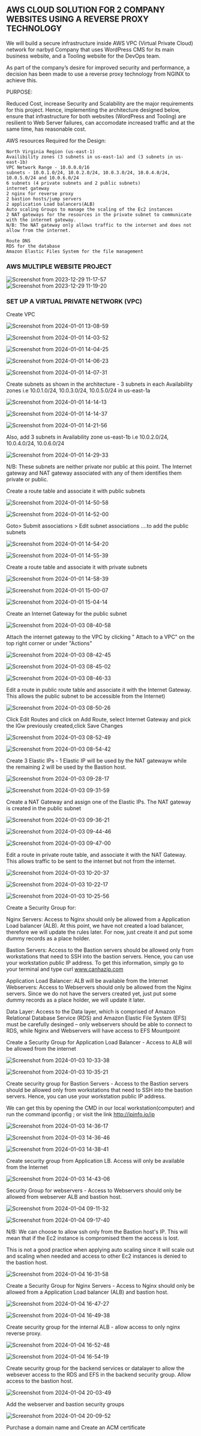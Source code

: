 ## AWS CLOUD SOLUTION FOR 2 COMPANY WEBSITES USING A REVERSE PROXY TECHNOLOGY


We will build a secure infrastructure inside AWS VPC (Virtual Private Cloud) network for narbyd Company that uses WordPress CMS for its main business website, and a Tooling website for the DevOps team.

As part of the company’s desire for improved security and performance, a decision has been made to use a reverse proxy technology from NGINX to achieve this.

PURPOSE:

Reduced Cost, increase Security and Scalability are the major requirements for this project. Hence, implementing the architecture designed below, ensure that infrastructure for both websites (WordPress and Tooling) are resilient to Web Server failures, can accomodate increased traffic and at the same time, has reasonable cost.

AWS resources Required for the Design:

    North Virginia Region (us-east-1)
    Availibility zones (3 subnets in us-east-1a) and (3 subnets in us-east-1b)
    VPC Network Range - 10.0.0.0/16
    subnets - 10.0.1.0/24, 10.0.2.0/24, 10.0.3.0/24, 10.0.4.0/24, 10.0.5.0/24 and 10.0.6.0/24
    6 subnets (4 private subnets and 2 public subnets)
    internet gateway
    2 nginx for reverse proxy
    2 bastion hosts/jump servers
    2 application Load balancers(ALB)
    Auto scaling Groups to manage the scaling of the Ec2 instances
    2 NAT gateways for the resources in the private subnet to communicate with the internet gateway.
    N/B: The NAT gateway only allows traffic to the internet and does not allow from the internet.

    Route DNS
    RDS for the database
    Amazon Elastic Files System for the file management



### AWS MULTIPLE WEBSITE PROJECT





![Screenshot from 2023-12-29 11-17-57](https://github.com/ekomoku/AWS-CLOUD-SOLUTION-FOR-2-COMPANY-WEBSITES-USING-A-REVERSE-PROXY-TECHNOLOGY/assets/66005935/757f5269-a459-46cf-8044-eb0c09fd9204)
![Screenshot from 2023-12-29 11-19-20](https://github.com/ekomoku/AWS-CLOUD-SOLUTION-FOR-2-COMPANY-WEBSITES-USING-A-REVERSE-PROXY-TECHNOLOGY/assets/66005935/6a941ab5-be39-45d1-847e-e883cee234bc)





### SET UP A VIRTUAL PRIVATE NETWORK (VPC)



Create VPC






![Screenshot from 2024-01-01 13-08-59](https://github.com/ekomoku/AWS-CLOUD-SOLUTION-FOR-2-COMPANY-WEBSITES-USING-A-REVERSE-PROXY-TECHNOLOGY/assets/66005935/bc2f0cdb-e393-4fc4-ba88-0986e575bd68)




![Screenshot from 2024-01-01 14-03-52](https://github.com/ekomoku/AWS-CLOUD-SOLUTION-FOR-2-COMPANY-WEBSITES-USING-A-REVERSE-PROXY-TECHNOLOGY/assets/66005935/220d2ba0-1d27-4723-9902-70eae161c416)





![Screenshot from 2024-01-01 14-04-25](https://github.com/ekomoku/AWS-CLOUD-SOLUTION-FOR-2-COMPANY-WEBSITES-USING-A-REVERSE-PROXY-TECHNOLOGY/assets/66005935/2bfd6ff8-ba9d-4a29-bd51-502c7fc3a7e4)





![Screenshot from 2024-01-01 14-06-23](https://github.com/ekomoku/AWS-CLOUD-SOLUTION-FOR-2-COMPANY-WEBSITES-USING-A-REVERSE-PROXY-TECHNOLOGY/assets/66005935/486906b2-ee12-4b1b-888a-99584e572068)





![Screenshot from 2024-01-01 14-07-31](https://github.com/ekomoku/AWS-CLOUD-SOLUTION-FOR-2-COMPANY-WEBSITES-USING-A-REVERSE-PROXY-TECHNOLOGY/assets/66005935/45cdf909-16a1-4aa4-857f-f079a6103ff3)








Create subnets as shown in the architecture - 3 subnets in each Availability zones i.e 10.0.1.0/24, 10.0.3.0/24, 10.0.5.0/24 in us-east-1a




![Screenshot from 2024-01-01 14-14-13](https://github.com/ekomoku/AWS-CLOUD-SOLUTION-FOR-2-COMPANY-WEBSITES-USING-A-REVERSE-PROXY-TECHNOLOGY/assets/66005935/cc52125a-e610-47d1-9b22-bb48fdfc035b)






![Screenshot from 2024-01-01 14-14-37](https://github.com/ekomoku/AWS-CLOUD-SOLUTION-FOR-2-COMPANY-WEBSITES-USING-A-REVERSE-PROXY-TECHNOLOGY/assets/66005935/0ac7e86f-fe4b-4de0-9ce8-3e5a572bcc11)






![Screenshot from 2024-01-01 14-21-56](https://github.com/ekomoku/AWS-CLOUD-SOLUTION-FOR-2-COMPANY-WEBSITES-USING-A-REVERSE-PROXY-TECHNOLOGY/assets/66005935/259c42ac-6343-4385-9ff2-5edf93d4b244)







Also, add 3 subnets in Availability zone us-east-1b i.e 10.0.2.0/24, 10.0.4.0/24, 10.0.6.0/24





![Screenshot from 2024-01-01 14-29-33](https://github.com/ekomoku/AWS-CLOUD-SOLUTION-FOR-2-COMPANY-WEBSITES-USING-A-REVERSE-PROXY-TECHNOLOGY/assets/66005935/172c3599-b092-4983-a310-6a36c0e9beae)











N/B: These subnets are neither private nor public at this point. The Internet gateway and NAT gateway associated with any of them identifies them private or public.


Create a route table and associate it with public subnets






![Screenshot from 2024-01-01 14-50-58](https://github.com/ekomoku/AWS-CLOUD-SOLUTION-FOR-2-COMPANY-WEBSITES-USING-A-REVERSE-PROXY-TECHNOLOGY/assets/66005935/e8d42877-8a0f-44dc-ae47-e691d8817d93)





![Screenshot from 2024-01-01 14-52-00](https://github.com/ekomoku/AWS-CLOUD-SOLUTION-FOR-2-COMPANY-WEBSITES-USING-A-REVERSE-PROXY-TECHNOLOGY/assets/66005935/1e53991a-78fd-4831-be0d-1189054c727f)




Goto> Submit associations > Edit subnet associations ....to add the public subnets







![Screenshot from 2024-01-01 14-54-20](https://github.com/ekomoku/AWS-CLOUD-SOLUTION-FOR-2-COMPANY-WEBSITES-USING-A-REVERSE-PROXY-TECHNOLOGY/assets/66005935/d1f55047-2749-4577-84e1-f47c057f0f96)















![Screenshot from 2024-01-01 14-55-39](https://github.com/ekomoku/AWS-CLOUD-SOLUTION-FOR-2-COMPANY-WEBSITES-USING-A-REVERSE-PROXY-TECHNOLOGY/assets/66005935/fb2120e4-8ae3-4d4c-8645-189a4c12e948)






Create a route table and associate it with private subnets





![Screenshot from 2024-01-01 14-58-39](https://github.com/ekomoku/AWS-CLOUD-SOLUTION-FOR-2-COMPANY-WEBSITES-USING-A-REVERSE-PROXY-TECHNOLOGY/assets/66005935/d0f4b728-6551-4249-ab32-9eae28446753)





![Screenshot from 2024-01-01 15-00-07](https://github.com/ekomoku/AWS-CLOUD-SOLUTION-FOR-2-COMPANY-WEBSITES-USING-A-REVERSE-PROXY-TECHNOLOGY/assets/66005935/a76866fb-51dc-459d-b48d-fdef75d7cba8)






![Screenshot from 2024-01-01 15-04-14](https://github.com/ekomoku/AWS-CLOUD-SOLUTION-FOR-2-COMPANY-WEBSITES-USING-A-REVERSE-PROXY-TECHNOLOGY/assets/66005935/3a3e58f4-b605-4eb4-b5ac-44a965e58118)






Create an Internet Gateway for the public subnet






![Screenshot from 2024-01-03 08-40-58](https://github.com/ekomoku/AWS-CLOUD-SOLUTION-FOR-2-COMPANY-WEBSITES-USING-A-REVERSE-PROXY-TECHNOLOGY/assets/66005935/66a07082-5a1e-455f-abdc-dd100065de9f)





Attach the internet gateway to the VPC by clicking " Attach to a VPC" on the top right corner or under "Actions"





![Screenshot from 2024-01-03 08-42-45](https://github.com/ekomoku/AWS-CLOUD-SOLUTION-FOR-2-COMPANY-WEBSITES-USING-A-REVERSE-PROXY-TECHNOLOGY/assets/66005935/d281fd61-121e-4781-8841-82dd49292be2)






![Screenshot from 2024-01-03 08-45-02](https://github.com/ekomoku/AWS-CLOUD-SOLUTION-FOR-2-COMPANY-WEBSITES-USING-A-REVERSE-PROXY-TECHNOLOGY/assets/66005935/976e2d37-57ee-4722-aa0d-e249511459d4)





![Screenshot from 2024-01-03 08-46-33](https://github.com/ekomoku/AWS-CLOUD-SOLUTION-FOR-2-COMPANY-WEBSITES-USING-A-REVERSE-PROXY-TECHNOLOGY/assets/66005935/72ea5df7-7db1-4c46-8551-8f86501b825a)





Edit a route in public route table and associate it with the Internet Gateway. This allows the public subnet to be accessible from the Internet)




![Screenshot from 2024-01-03 08-50-26](https://github.com/ekomoku/AWS-CLOUD-SOLUTION-FOR-2-COMPANY-WEBSITES-USING-A-REVERSE-PROXY-TECHNOLOGY/assets/66005935/3bb7c03a-de5b-47b9-8587-5ce19e1d211f)




Click Edit Routes and click on Add Route, select Internet Gateway and pick the IGw previously created,click Save Changes




![Screenshot from 2024-01-03 08-52-49](https://github.com/ekomoku/AWS-CLOUD-SOLUTION-FOR-2-COMPANY-WEBSITES-USING-A-REVERSE-PROXY-TECHNOLOGY/assets/66005935/e3ded830-4500-4ace-bb2c-3b0bd5b524e0)





![Screenshot from 2024-01-03 08-54-42](https://github.com/ekomoku/AWS-CLOUD-SOLUTION-FOR-2-COMPANY-WEBSITES-USING-A-REVERSE-PROXY-TECHNOLOGY/assets/66005935/bb5ac256-4046-4752-ad6b-6743bfe864cd)




Create 3 Elastic IPs - 1 Elastic IP will be used by the NAT gatewayw while the remaining 2 will be used by the Bastion host.





![Screenshot from 2024-01-03 09-28-17](https://github.com/ekomoku/AWS-CLOUD-SOLUTION-FOR-2-COMPANY-WEBSITES-USING-A-REVERSE-PROXY-TECHNOLOGY/assets/66005935/96da8edd-2cab-40ba-b679-04a33c81ef68)





![Screenshot from 2024-01-03 09-31-59](https://github.com/ekomoku/AWS-CLOUD-SOLUTION-FOR-2-COMPANY-WEBSITES-USING-A-REVERSE-PROXY-TECHNOLOGY/assets/66005935/fd2b8dfa-a88c-42a2-84cc-de442e9fa8bf)






Create a NAT Gateway and assign one of the Elastic IPs. The NAT gateway is created in the public subnet




![Screenshot from 2024-01-03 09-36-21](https://github.com/ekomoku/AWS-CLOUD-SOLUTION-FOR-2-COMPANY-WEBSITES-USING-A-REVERSE-PROXY-TECHNOLOGY/assets/66005935/35244e0b-711c-4a13-b090-6448d4139cd3)




![Screenshot from 2024-01-03 09-44-46](https://github.com/ekomoku/AWS-CLOUD-SOLUTION-FOR-2-COMPANY-WEBSITES-USING-A-REVERSE-PROXY-TECHNOLOGY/assets/66005935/ade11b2b-c33a-4b49-9220-3bf228ade1e9)





![Screenshot from 2024-01-03 09-47-00](https://github.com/ekomoku/AWS-CLOUD-SOLUTION-FOR-2-COMPANY-WEBSITES-USING-A-REVERSE-PROXY-TECHNOLOGY/assets/66005935/81eb7358-03db-461e-9044-9f78711d1cfd)





Edit a route in private route table, and associate it with the NAT Gateway. This allows traffic to be sent to the internet but not from the internet.




![Screenshot from 2024-01-03 10-20-37](https://github.com/ekomoku/AWS-CLOUD-SOLUTION-FOR-2-COMPANY-WEBSITES-USING-A-REVERSE-PROXY-TECHNOLOGY/assets/66005935/a43b3fd0-cc31-4d86-98cf-8e5b630767c7)





![Screenshot from 2024-01-03 10-22-17](https://github.com/ekomoku/AWS-CLOUD-SOLUTION-FOR-2-COMPANY-WEBSITES-USING-A-REVERSE-PROXY-TECHNOLOGY/assets/66005935/152a05d4-040a-4d70-8aac-5113b929c515)





![Screenshot from 2024-01-03 10-25-56](https://github.com/ekomoku/AWS-CLOUD-SOLUTION-FOR-2-COMPANY-WEBSITES-USING-A-REVERSE-PROXY-TECHNOLOGY/assets/66005935/dbea1ba3-2d40-4713-a80a-b3341f6add1a)






Create a Security Group for:


Nginx Servers: Access to Nginx should only be allowed from a Application Load balancer (ALB). At this point, we have not created a load balancer, therefore we will update the rules later. For now, just create it and put some dummy records as a place holder.



Bastion Servers: Access to the Bastion servers should be allowed only from workstations that need to SSH into the bastion servers. Hence, you can use your workstation public IP address. To get this information, simply go to your terminal and type curl www.canhazip.com



Application Load Balancer: ALB will be available from the Internet Webservers: Access to Webservers should only be allowed from the Nginx servers. Since we do not have the servers created yet, just put some dummy records as a place holder, we will update it later.



Data Layer: Access to the Data layer, which is comprised of Amazon Relational Database Service (RDS) and Amazon Elastic File System (EFS) must be carefully desinged – only webservers should be able to connect to RDS, while Nginx and Webservers will have access to EFS Mountpoint








Create a Security Group for Application Load Balancer - Access to ALB will be allowed from the internet






![Screenshot from 2024-01-03 10-33-38](https://github.com/ekomoku/AWS-CLOUD-SOLUTION-FOR-2-COMPANY-WEBSITES-USING-A-REVERSE-PROXY-TECHNOLOGY/assets/66005935/8f35734f-59dc-4f49-8496-7ed824a52a1f)





![Screenshot from 2024-01-03 10-35-21](https://github.com/ekomoku/AWS-CLOUD-SOLUTION-FOR-2-COMPANY-WEBSITES-USING-A-REVERSE-PROXY-TECHNOLOGY/assets/66005935/72198532-6ce2-45a3-b76c-791f245710f3)





Create security group for Bastion Servers - Access to the Bastion servers should be allowed only from workstations that need to SSH into the bastion servers. Hence, you can use your workstation public IP address.



We can get this by opening the CMD in our local workstation(computer) and run the command ipconfig ; or visit the link http://ipinfo.io/ip




![Screenshot from 2024-01-03 14-36-17](https://github.com/ekomoku/AWS-CLOUD-SOLUTION-FOR-2-COMPANY-WEBSITES-USING-A-REVERSE-PROXY-TECHNOLOGY/assets/66005935/a4c21e9f-4941-4b6a-9a80-ba77cb882923)






![Screenshot from 2024-01-03 14-36-46](https://github.com/ekomoku/AWS-CLOUD-SOLUTION-FOR-2-COMPANY-WEBSITES-USING-A-REVERSE-PROXY-TECHNOLOGY/assets/66005935/94aa41e6-1f4a-4e26-85e6-10f727638ed7)






![Screenshot from 2024-01-03 14-38-41](https://github.com/ekomoku/AWS-CLOUD-SOLUTION-FOR-2-COMPANY-WEBSITES-USING-A-REVERSE-PROXY-TECHNOLOGY/assets/66005935/45592ad1-8b1b-4df9-8612-d59adf859cae)




Create security group from Application LB. Access will only be available from the Internet





![Screenshot from 2024-01-03 14-43-06](https://github.com/ekomoku/AWS-CLOUD-SOLUTION-FOR-2-COMPANY-WEBSITES-USING-A-REVERSE-PROXY-TECHNOLOGY/assets/66005935/cf4ad20b-3fcf-4748-8c59-fad375055564)






Security Group for webservers - Access to Webservers should only be allowed from webserver ALB and bastion host.




![Screenshot from 2024-01-04 09-11-32](https://github.com/ekomoku/AWS-CLOUD-SOLUTION-FOR-2-COMPANY-WEBSITES-USING-A-REVERSE-PROXY-TECHNOLOGY/assets/66005935/0e4711c0-461f-4a72-ad87-9d1fc7011135)





![Screenshot from 2024-01-04 09-17-40](https://github.com/ekomoku/AWS-CLOUD-SOLUTION-FOR-2-COMPANY-WEBSITES-USING-A-REVERSE-PROXY-TECHNOLOGY/assets/66005935/c7dd5753-2509-4562-8be3-085ea337bf65)





N/B: We can choose to allow ssh only from the Bastion host's IP. This will mean that if the Ec2 instance is compromised them the access is lost.


This is not a good practice when applying auto scaling since it will scale out and scaling when needed and access to other Ec2 instances is denied to the bastion host.






![Screenshot from 2024-01-04 16-31-58](https://github.com/ekomoku/AWS-CLOUD-SOLUTION-FOR-2-COMPANY-WEBSITES-USING-A-REVERSE-PROXY-TECHNOLOGY/assets/66005935/033ebc2d-0893-4b09-b684-296462e75cf3)






Create a Security Group for Nginx Servers - Access to Nginx should only be allowed from a Application Load balancer (ALB) and bastion host.




![Screenshot from 2024-01-04 16-47-27](https://github.com/ekomoku/AWS-CLOUD-SOLUTION-FOR-2-COMPANY-WEBSITES-USING-A-REVERSE-PROXY-TECHNOLOGY/assets/66005935/e4e4c0cc-fdb8-401b-a7a0-ab80da28027a)





![Screenshot from 2024-01-04 16-49-38](https://github.com/ekomoku/AWS-CLOUD-SOLUTION-FOR-2-COMPANY-WEBSITES-USING-A-REVERSE-PROXY-TECHNOLOGY/assets/66005935/3188c11a-9d2a-4cf2-a704-0730542cafab)




Create security group for the internal ALB - allow access to only nginx reverse proxy.




![Screenshot from 2024-01-04 16-52-48](https://github.com/ekomoku/AWS-CLOUD-SOLUTION-FOR-2-COMPANY-WEBSITES-USING-A-REVERSE-PROXY-TECHNOLOGY/assets/66005935/fe2cdbec-c56f-4636-923b-18aaa8ea841c)




![Screenshot from 2024-01-04 16-54-19](https://github.com/ekomoku/AWS-CLOUD-SOLUTION-FOR-2-COMPANY-WEBSITES-USING-A-REVERSE-PROXY-TECHNOLOGY/assets/66005935/6d15d4d6-ebfd-4be8-a8a4-0d639048f4ba)




Create security group for the backend services or datalayer to allow the websever access to the RDS and EFS in the backend security group. Allow access to the bastion host.




![Screenshot from 2024-01-04 20-03-49](https://github.com/ekomoku/AWS-CLOUD-SOLUTION-FOR-2-COMPANY-WEBSITES-USING-A-REVERSE-PROXY-TECHNOLOGY/assets/66005935/e663cb11-4af1-4b7b-8fe6-ac794bba249a)



Add the webserver and bastion security groups



![Screenshot from 2024-01-04 20-09-52](https://github.com/ekomoku/AWS-CLOUD-SOLUTION-FOR-2-COMPANY-WEBSITES-USING-A-REVERSE-PROXY-TECHNOLOGY/assets/66005935/49df2c00-8179-4477-b248-bfcc00c38b60)





Purchase a domain name and Create an ACM certificate
